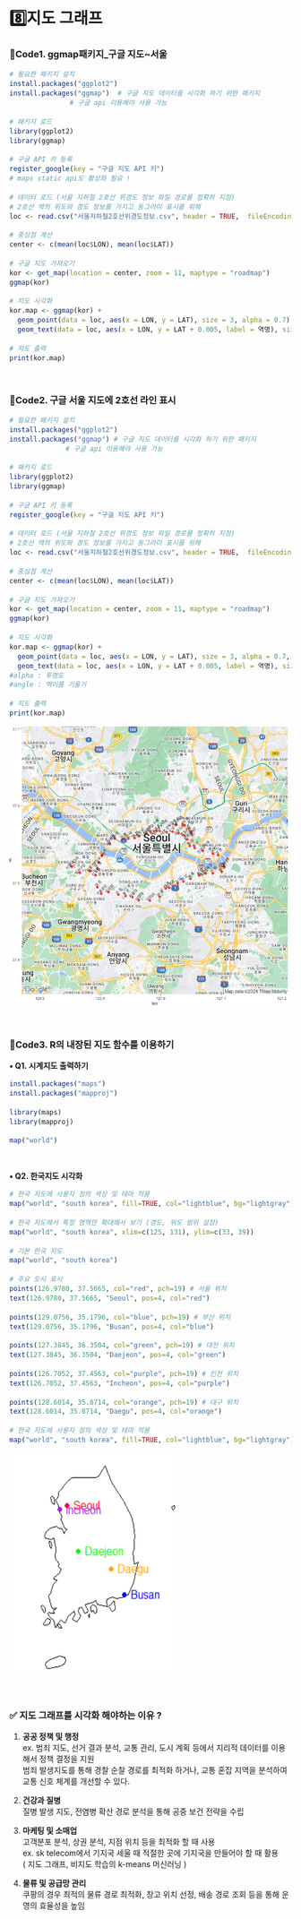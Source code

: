 # 8️⃣지도 그래프  
### 📍Code1. ggmap패키지_구글 지도~서울
```r
# 필요한 패키지 설치
install.packages("ggplot2")
install.packages("ggmap")  # 구글 지도 데이터를 시각화 하기 위한 패키지
			   # 구글 api 이용해야 사용 가능 

# 패키지 로드
library(ggplot2)
library(ggmap)

# 구글 API 키 등록
register_google(key = "구글 지도 API 키")
# maps static api도 활성화 필요 ! 

# 데이터 로드 (서울 지하철 2호선 위경도 정보 파일 경로를 정확히 지정)
# 2호선 역의 위도와 경도 정보를 가지고 동그라미 표시를 위해 
loc <- read.csv("서울지하철2호선위경도정보.csv", header = TRUE,  fileEncoding ="euc-kr" )

# 중심점 계산
center <- c(mean(loc$LON), mean(loc$LAT))

# 구글 지도 가져오기
kor <- get_map(location = center, zoom = 11, maptype = "roadmap")
ggmap(kor)

# 지도 시각화
kor.map <- ggmap(kor) + 
  geom_point(data = loc, aes(x = LON, y = LAT), size = 3, alpha = 0.7) +  #alpha : 투명도 
  geom_text(data = loc, aes(x = LON, y = LAT + 0.005, label = 역명), size = 3)

# 지도 출력
print(kor.map)
```

&nbsp;



### 📍Code2. 구글 서울 지도에 2호선 라인 표시
```r
# 필요한 패키지 설치
install.packages("ggplot2")
install.packages("ggmap") # 구글 지도 데이터를 시각화 하기 위한 패키지
			  # 구글 api 이용해야 사용 가능 

# 패키지 로드
library(ggplot2)
library(ggmap)

# 구글 API 키 등록
register_google(key = "구글 지도 API 키") 

# 데이터 로드 (서울 지하철 2호선 위경도 정보 파일 경로를 정확히 지정)
# 2호선 역의 위도와 경도 정보를 가지고 동그라미 표시를 위해 
loc <- read.csv("서울지하철2호선위경도정보.csv", header = TRUE,  fileEncoding ="euc-kr" )

# 중심점 계산
center <- c(mean(loc$LON), mean(loc$LAT))

# 구글 지도 가져오기
kor <- get_map(location = center, zoom = 11, maptype = "roadmap")
ggmap(kor)

# 지도 시각화
kor.map <- ggmap(kor) + 
  geom_point(data = loc, aes(x = LON, y = LAT), size = 3, alpha = 0.7, col="red") +
  geom_text(data = loc, aes(x = LON, y = LAT + 0.005, label = 역명), size = 3, angle=45 ) 
#alpha : 투명도
#angle : 역이름 기울기

# 지도 출력
print(kor.map)
```

<img src="image/_8-1.png" width=500 height=500>

&nbsp;



### 📍Code3. R의 내장된 지도 함수를 이용하기
**▪️ Q1. 시계지도 출력하기**
```r
install.packages("maps")
install.packages("mapproj")

library(maps)
library(mapproj)

map("world")
```

&nbsp;

**▪ Q2. 한국지도 시각화**  
```r
# 한국 지도에 사용자 정의 색상 및 테마 적용
map("world", "south korea", fill=TRUE, col="lightblue", bg="lightgray")

# 한국 지도에서 특정 영역만 확대해서 보기 (경도, 위도 범위 설정)
map("world", "south korea", xlim=c(125, 131), ylim=c(33, 39))

# 기본 한국 지도
map("world", "south korea")

# 주요 도시 표시
points(126.9780, 37.5665, col="red", pch=19) # 서울 위치
text(126.9780, 37.5665, "Seoul", pos=4, col="red")

points(129.0756, 35.1796, col="blue", pch=19) # 부산 위치
text(129.0756, 35.1796, "Busan", pos=4, col="blue")

points(127.3845, 36.3504, col="green", pch=19) # 대전 위치
text(127.3845, 36.3504, "Daejeon", pos=4, col="green")

points(126.7052, 37.4563, col="purple", pch=19) # 인천 위치
text(126.7052, 37.4563, "Incheon", pos=4, col="purple")

points(128.6014, 35.8714, col="orange", pch=19) # 대구 위치
text(128.6014, 35.8714, "Daegu", pos=4, col="orange")

# 한국 지도에 사용자 정의 색상 및 테마 적용
map("world", "south korea", fill=TRUE, col="lightblue", bg="lightgray")
```

<img src="image/_8-2.png" width=300 height=400>


&nbsp;



### ✅ 지도 그래프를 시각화 해야하는 이유 ?

1. **공공 정책 및 행정**  
    ex. 범죄 지도, 선거 결과 분석, 교통 관리, 도시 계획 등에서 지리적 데이터를 이용해서 정책 결정을 지원   
    범죄 발생지도를 통해 경찰 순찰 경로를 최적화 하거나, 교통 혼잡 지역을 분석하여 교통 신호 체계를 개선할 수 있다.    
    
2. **건강과 질병**    
    질병 발생 지도, 전염병 확산 경로 분석을 통해 공중 보건 전략을 수립    
   
3. **마케팅 및 소매업**    
    고객분포 분석, 상권 분석, 지점 위치 등을 최적화 할 때 사용     
    ex. sk telecom에서 기지국 세울 때 적절한 곳에 기지국을 만들어야 할 때 활용    
   ( 지도 그래프, 비지도 학습의 k-means 머신러닝 )    
    
5. **물류 및 공급망 관리**    
    쿠팡의 경우 최적의 물류 경로 최적화, 창고 위치 선정, 배송 경로 조회 등을 통해 운영의 효율성을 높임     

   

